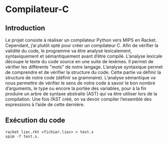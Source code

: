 # Compilateur-C

## Introduction

Le projet consiste à réaliser un compilateur Python vers MIPS en Racket. Cependant, 
j’ai plutôt opté pour créer un compilateur C.
Afin de vérifier la validité du code, le programme va être analysé lexicalement, syntaxiquement et sémantiquement avant d’être compilé.
L’analyse lexicale découpe le texte du code source en une suite de lexèmes. Il permet de vérifier les différents "mots" de notre langage.
L’analyse syntaxique permet de comprendre et de vérifier la structure du code. Cette partie va définir la structure de notre code (définir sa grammaire).
L’analyse sémantique va nous permettre de vérifier le sens de notre code à savoir le bon nombre d’arguments, le type ou encore la portée des variables, pour à la fin produire un arbre de syntaxe abstraite (AST) qui va être utiliser lors de la compilation. 
Une fois l’AST créé, on va devoir compiler l’ensemble des expressions à l’aide de cette dernière.

## Exécution du code
```
racket liec.rkt <fichier.liec> > test.s 
spim -f test.s.
```